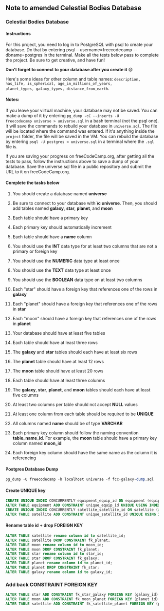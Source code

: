 
## Note to amended Celestial Bodies Database

### Celestial Bodies Database

#### Instructions

For this project, you need to log in to PostgreSQL with psql to create your database. Do that by entering psql --username=freecodecamp --dbname=postgres in the terminal. Make all the tests below pass to complete the project. Be sure to get creative, and have fun!

**Don't forget to connect to your database after you create it** 😄

Here's some ideas for other column and table names: <code>description, has_life, is_spherical, age_in_millions_of_years, planet_types, galaxy_types, distance_from_earth</code>.

#### Notes:

If you leave your virtual machine, your database may not be saved. You can make a dump of it by entering <code>pg_dump -cC --inserts -U freecodecamp universe > universe.sql</code> in a bash terminal (not the psql one). It will save the commands to rebuild your database in <code>universe.sql</code>. The file will be located where the command was entered. If it's anything inside the <code>project</code> folder, the file will be saved in the VM. You can rebuild the database by entering <code>psql -U postgres < universe.sql</code> in a terminal where the <code>.sql</code> file is.

If you are saving your progress on freeCodeCamp.org, after getting all the tests to pass, follow the instructions above to save a dump of your database. Save the universe.sql file in a public repository and submit the URL to it on freeCodeCamp.org.

#### Complete the tasks below

1. You should create a database named **universe**

1. Be sure to connect to your database with **\c universe**. Then, you should add tables named **galaxy**, **star**, **planet**, and **moon**

1. Each table should have a primary key

1. Each primary key should automatically increment

1. Each table should have a **name** column

1. You should use the **INT** data type for at least two columns that are not a primary or foreign key

1. You should use the **NUMERIC** data type at least once

1. You should use the **TEXT** data type at least once

1. You should use the **BOOLEAN** data type on at least two columns

1. Each "star" should have a foreign key that references one of the rows in **galaxy**

1. Each "planet" should have a foreign key that references one of the rows in **star**

1. Each "moon" should have a foreign key that references one of the rows in **planet**

1. Your database should have at least five tables

1. Each table should have at least three rows

1. The **galaxy** and **star** tables should each have at least six rows

1. The **planet** table should have at least 12 rows

1. The **moon** table should have at least 20 rows

1. Each table should have at least three columns

1. The **galaxy**, **star**, **planet**, and **moon** tables should each have at least five columns

1. At least two columns per table should not accept **NULL** values

1. At least one column from each table should be required to be **UNIQUE**

1. All columns named **name** should be of type **VARCHAR**

1. Each primary key column should follow the naming convention **table_name_id**. For example, the **moon** table should have a primary key column named **moon_id**

1. Each foreign key column should have the same name as the column it is referencing

#### Postgres Database Dump       
```sql
pg_dump -U freecodecamp -h localhost universe -f fcc-galaxy-dump.sql
```

#### Create UNIQUE key
```sql
CREATE UNIQUE INDEX CONCURRENTLY equipment_equip_id ON equipment (equip_id);
ALTER TABLE equipment ADD CONSTRAINT unique_equip_id UNIQUE USING INDEX equipment_equip_id;
CREATE UNIQUE INDEX CONCURRENTLY satellite_satellite_id ON satellite (id);
ALTER TABLE satellite ADD CONSTRAINT unique_satellite_id UNIQUE USING INDEX satellite_satellite_id;
```

#### Rename table id + drop FOREIGN KEY
```sql
ALTER TABLE satellite rename column id to satellite_id;
ALTER TABLE satellite DROP CONSTRAINT fk_planet;
ALTER TABLE moon rename column id to moon_id;
ALTER TABLE moon DROP CONSTRAINT fk_planet;
ALTER TABLE star rename column id to star_id;
ALTER TABLE star DROP CONSTRAINT fk_galaxy;
ALTER TABLE planet rename column id to planet_id;
ALTER TABLE planet DROP CONSTRAINT fk_star;
ALTER TABLE galaxy rename column id to galaxy_id;
```

### Add back CONSTRAINT FOREIGN KEY
```sql
ALTER TABLE star ADD CONSTRAINT fk_star_galaxy FOREIGN KEY (galaxy_id) REFERENCES galaxy (galaxy_id);
ALTER TABLE moon ADD CONSTRAINT fk_moon_planet FOREIGN KEY (planet_id) REFERENCES planet (planet_id);
ALTER TABLE satellite ADD CONSTRAINT fk_satellite_planet FOREIGN KEY (planet_id) REFERENCES planet (planet_id);
```